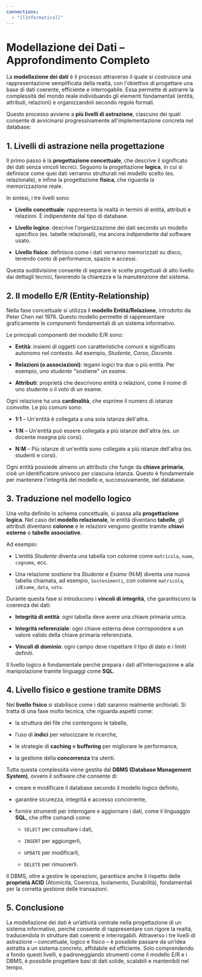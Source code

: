 ```yaml
---
connections:
  - "[[Informatica]]"
---
```


# Modellazione dei Dati – Approfondimento Completo

La **modellazione dei dati** è il processo attraverso il quale si costruisce una rappresentazione semplificata della realtà, con l'obiettivo di progettare una base di dati coerente, efficiente e interrogabile. Essa permette di astrarre la complessità del mondo reale individuando gli elementi fondamentali (entità, attributi, relazioni) e organizzandoli secondo regole formali.

Questo processo avviene a **più livelli di astrazione**, ciascuno dei quali consente di avvicinarsi progressivamente all'implementazione concreta nel database:

## 1. Livelli di astrazione nella progettazione

Il primo passo è la **progettazione concettuale**, che descrive il significato dei dati senza vincoli tecnici. Seguono la progettazione **logica**, in cui si definisce come quei dati verranno strutturati nel modello scelto (es. relazionale), e infine la progettazione **fisica**, che riguarda la memorizzazione reale.

In sintesi, i tre livelli sono:

- **Livello concettuale**: rappresenta la realtà in termini di entità, attributi e relazioni. È indipendente dal tipo di database.
    
- **Livello logico**: descrive l'organizzazione dei dati secondo un modello specifico (es. tabelle relazionali), ma ancora indipendente dal software usato.
    
- **Livello fisico**: definisce come i dati verranno memorizzati su disco, tenendo conto di performance, spazio e accessi.
    

Questa suddivisione consente di separare le scelte progettuali di alto livello dai dettagli tecnici, favorendo la chiarezza e la manutenzione del sistema.

## 2. Il modello E/R (Entity-Relationship)

Nella fase concettuale si utilizza il **modello Entità/Relazione**, introdotto da Peter Chen nel 1976. Questo modello permette di rappresentare graficamente le componenti fondamentali di un sistema informativo.

Le principali componenti del modello E/R sono:

- **Entità**: insiemi di oggetti con caratteristiche comuni e significato autonomo nel contesto. Ad esempio, _Studente_, _Corso_, _Docente_.
    
- **Relazioni (o associazioni)**: legami logici tra due o più entità. Per esempio, uno _studente_ "sostiene" un _esame_.
    
- **Attributi**: proprietà che descrivono entità o relazioni, come il nome di uno studente o il voto di un esame.
    

Ogni relazione ha una **cardinalità**, che esprime il numero di istanze coinvolte. Le più comuni sono:

- **1:1** – Un'entità è collegata a una sola istanza dell'altra.
    
- **1:N** – Un'entità può essere collegata a più istanze dell'altra (es. un docente insegna più corsi).
    
- **N:M** – Più istanze di un'entità sono collegate a più istanze dell'altra (es. studenti e corsi).
    

Ogni entità possiede almeno un attributo che funge da **chiave primaria**, cioè un identificatore univoco per ciascuna istanza. Questo è fondamentale per mantenere l'integrità del modello e, successivamente, del database.

## 3. Traduzione nel modello logico

Una volta definito lo schema concettuale, si passa alla **progettazione logica**. Nel caso del **modello relazionale**, le entità diventano **tabelle**, gli attributi diventano **colonne** e le relazioni vengono gestite tramite **chiavi esterne** o **tabelle associative**.

Ad esempio:

- L’entità _Studente_ diventa una tabella con colonne come `matricola`, `nome`, `cognome`, ecc.
    
- Una relazione _sostiene_ tra _Studente_ e _Esame_ (N:M) diventa una nuova tabella chiamata, ad esempio, `Sostenimenti`, con colonne `matricola`, `idEsame`, `data`, `voto`.
    

Durante questa fase si introducono i **vincoli di integrità**, che garantiscono la coerenza dei dati:

- **Integrità di entità**: ogni tabella deve avere una chiave primaria unica.
    
- **Integrità referenziale**: ogni chiave esterna deve corrispondere a un valore valido della chiave primaria referenziata.
    
- **Vincoli di dominio**: ogni campo deve rispettare il tipo di dato e i limiti definiti.
    

Il livello logico è fondamentale perché prepara i dati all’interrogazione e alla manipolazione tramite linguaggi come **SQL**.

## 4. Livello fisico e gestione tramite DBMS

Nel **livello fisico** si stabilisce come i dati saranno realmente archiviati. Si tratta di una fase molto tecnica, che riguarda aspetti come:

- la struttura dei file che contengono le tabelle,
    
- l’uso di **indici** per velocizzare le ricerche,
    
- le strategie di **caching** e **buffering** per migliorare le performance,
    
- la gestione della **concorrenza** tra utenti.
    

Tutta questa complessità viene gestita dal **DBMS (Database Management System)**, ovvero il software che consente di:

- creare e modificare il database secondo il modello logico definito,
    
- garantire sicurezza, integrità e accesso concorrente,
    
- fornire strumenti per interrogare e aggiornare i dati, come il linguaggio **SQL**, che offre comandi come:
    
    - `SELECT` per consultare i dati,
        
    - `INSERT` per aggiungerli,
        
    - `UPDATE` per modificarli,
        
    - `DELETE` per rimuoverli.
        

Il DBMS, oltre a gestire le operazioni, garantisce anche il rispetto delle **proprietà ACID** (Atomicità, Coerenza, Isolamento, Durabilità), fondamentali per la corretta gestione delle transazioni.

## 5. Conclusione

La modellazione dei dati è un’attività centrale nella progettazione di un sistema informativo, perché consente di rappresentare con rigore la realtà, traducendola in strutture dati coerenti e interrogabili. Attraverso i tre livelli di astrazione – concettuale, logico e fisico – è possibile passare da un’idea astratta a un sistema concreto, affidabile ed efficiente. Solo comprendendo a fondo questi livelli, e padroneggiando strumenti come il modello E/R e i DBMS, è possibile progettare basi di dati solide, scalabili e mantenibili nel tempo.
